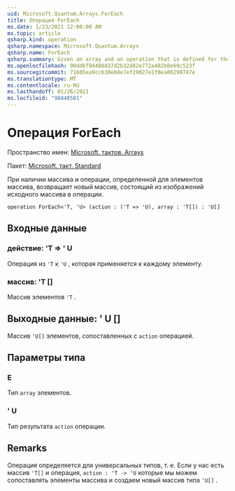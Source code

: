 ```yaml
---
uid: Microsoft.Quantum.Arrays.ForEach
title: Операция ForEach
ms.date: 1/23/2021 12:00:00 AM
ms.topic: article
qsharp.kind: operation
qsharp.namespace: Microsoft.Quantum.Arrays
qsharp.name: ForEach
qsharp.summary: Given an array and an operation that is defined for the elements of the array, returns a new array that consists of the images of the original array under the operation.
ms.openlocfilehash: 90dd6f94408d37d2b32d82e772a482b0e69c523f
ms.sourcegitcommit: 71605ea9cc630e84e7ef29027e1f0ea06299747e
ms.translationtype: MT
ms.contentlocale: ru-RU
ms.lasthandoff: 01/26/2021
ms.locfileid: "98848581"
---
```

# <a name="foreach-operation"></a>Операция ForEach

Пространство имен: [Microsoft. тактов. Arrays](xref:Microsoft.Quantum.Arrays)

Пакет: [Microsoft. такт. Standard](https://nuget.org/packages/Microsoft.Quantum.Standard)


При наличии массива и операции, определенной для элементов массива, возвращает новый массив, состоящий из изображений исходного массива в операции.

```qsharp
operation ForEach<'T, 'U> (action : ('T => 'U), array : 'T[]) : 'U[]
```


## <a name="input"></a>Входные данные

### <a name="action--t--u"></a>действие: 'T => ' U 

Операция из `'T` к `'U` , которая применяется к каждому элементу.


### <a name="array--t"></a>массив: 'T []

Массив элементов `'T` .



## <a name="output--u"></a>Выходные данные: ' U []

Массив `'U[]` элементов, сопоставленных с `action` операцией.

## <a name="type-parameters"></a>Параметры типа

### <a name="t"></a>Е

Тип `array` элементов.
### <a name="u"></a>' U

Тип результата `action` операции.

## <a name="remarks"></a>Remarks

Операция определяется для универсальных типов, т. е. Если у нас есть массив `'T[]` и операция, `action : 'T -> 'U` которые мы можем сопоставлять элементы массива и создаем новый массив типа `'U[]` .